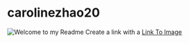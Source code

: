 # carolinezhao20
![Welcome to my Readme](https://upload.wikimedia.org/wikipedia/commons/thumb/1/18/Five-pointed_star.svg/800px-Five-pointed_star.svg.png)
Create a link with a [Link To Image](https://en.wikipedia.org/wiki/Five-pointed_star)

